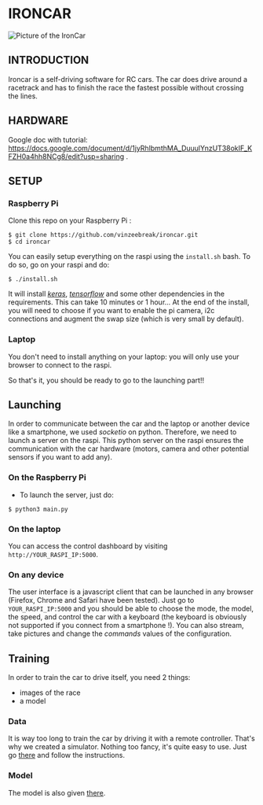 
# IRONCAR

![Picture of the IronCar](docs/car.jpg)

## INTRODUCTION

Ironcar is a self-driving software for RC cars. The car does drive around a racetrack and has to finish the race the fastest possible without crossing the lines.

## HARDWARE

Google doc with tutorial:  https://docs.google.com/document/d/1jyRhlbmthMA_DuuulYnzUT38okIF_KFZH0a4hh8NCg8/edit?usp=sharing .

## SETUP

### Raspberry Pi
Clone this repo on your Raspberry Pi :

```
$ git clone https://github.com/vinzeebreak/ironcar.git
$ cd ironcar
```

You can easily setup everything on the raspi using the `install.sh` bash. To do so, go on your raspi and do:
```
$ ./install.sh
```

It will install *[keras](https://github.com/keras-team/keras)*, *[tensorflow](https://www.tensorflow.org/)* and some other dependencies in the requirements. This can take 10 minutes or 1 hour... At the end of the install, you will need to choose if you want to enable the pi camera, i2c connections and augment the swap size (which is very small by default).  

### Laptop
You don't need to install anything on your laptop: you will only use your browser to connect to the raspi.

So that's it, you should be ready to go to the launching part!!


## Launching
In order to communicate between the car and the laptop or another device like a smartphone, we used *socketio* on python. Therefore, we need to launch a server on the raspi. This python server on the raspi ensures the communication with the car hardware (motors, camera and other potential sensors if you want to add any).


### On the Raspberry Pi

* To launch the server, just do:
```
$ python3 main.py
```

### On the laptop
You can access the control dashboard by visiting `http://YOUR_RASPI_IP:5000`.

### On any device
The user interface is a javascript client that can be launched in any browser (Firefox, Chrome and Safari have been tested). Just go to `YOUR_RASPI_IP:5000` and you should be able to choose the mode, the model, the speed, and control the car with a keyboard (the keyboard is obviously not supported if you connect from a smartphone !). You can also stream, take pictures and change the *commands* values of the configuration.

## Training

In order to train the car to drive itself, you need 2 things:
- images of the race
- a model

### Data

It is way too long to train the car by driving it with a remote controller. That's why we created a simulator. Nothing too fancy, it's quite easy to use. Just go [there](https://github.com/vinzeebreak/road_simulator) and follow the instructions.

### Model

The model is also given [there](https://github.com/vinzeebreak/road_simulator).
